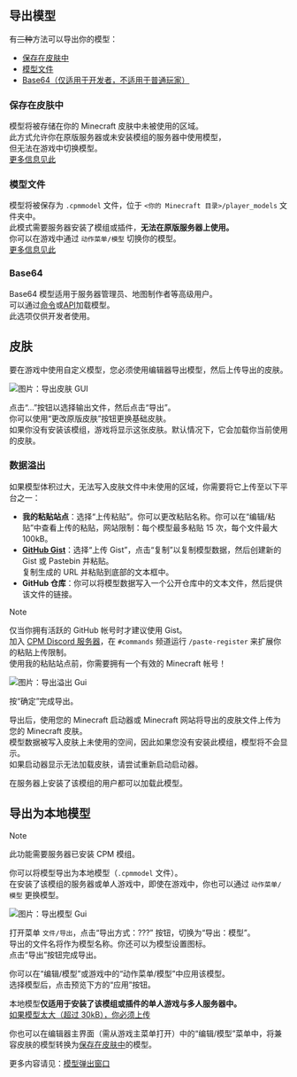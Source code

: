 
<a name="exporting-models"/>

## 导出模型

有~~三种~~方法可以导出你的模型：
* [保存在皮肤中](#stored-in-skin)  
* [模型文件](#model-file)  
* [Base64（仅适用于开发者，不适用于普通玩家）](#base64)  


<a name="stored-in-skin"/>

### 保存在皮肤中
模型将被存储在你的 Minecraft 皮肤中未被使用的区域。  
此方式允许你在原版服务器或未安装模组的服务器中使用模型，  
但无法在游戏中切换模型。  
[更多信息见此](#skin)


<a name="model-file"/>

### 模型文件
模型将被保存为 `.cpmmodel` 文件，位于 `<你的 Minecraft 目录>/player_models` 文件夹中。  
此模式需要服务器安装了模组或插件，**无法在原版服务器上使用。**  
你可以在游戏中通过 `动作菜单/模型` 切换你的模型。  
[更多信息见此](#exporting-as-local-model)


<a name="base64"/>

### Base64
Base64 模型适用于服务器管理员、地图制作者等高级用户。  
可以通过[命令](https://github.com/tom5454/CustomPlayerModels/wiki/The--cpm-command#setskin)或[API](https://github.com/tom5454/CustomPlayerModels/wiki/API-documentation#set-model)加载模型。  
此选项仅供开发者使用。


<a name="skin"/>

## 皮肤
要在游戏中使用自定义模型，您必须使用编辑器导出模型，然后上传导出的皮肤。

![图片：导出皮肤 GUI](https://github.com/tom5454/CustomPlayerModels/wiki/images/export_gui.png)

点击“...”按钮以选择输出文件，然后点击“导出”。  
你可以使用“更改原版皮肤”按钮更换基础皮肤。  
如果你没有安装该模组，游戏将显示这张皮肤。默认情况下，它会加载你当前使用的皮肤。  


<a name="data-overflow"/>

### 数据溢出
如果模型体积过大，无法写入皮肤文件中未使用的区域，你需要将它上传至以下平台之一：

- **我的粘贴站点**：选择“上传粘贴”。你可以更改粘贴名称。你可以在“编辑/粘贴”中查看上传的粘贴，网站限制：每个模型最多粘贴 15 次，每个文件最大 100kB。
- **[GitHub Gist](https://gist.github.com/)**：选择“上传 Gist”，点击“复制”以复制模型数据，然后创建新的 Gist 或 Pastebin 并粘贴。  
  复制生成的 URL 并粘贴到底部的文本框中。
- **GitHub 仓库**：你可以将模型数据写入一个公开仓库中的文本文件，然后提供该文件的链接。

> [!NOTE]
> 仅当你拥有活跃的 GitHub 帐号时才建议使用 Gist。  
> 加入 [CPM Discord 服务器](https://discord.gg/mKyXdEsMZD)，在 `#commands` 频道运行 `/paste-register` 来扩展你的粘贴上传限制。  
> 使用我的粘贴站点前，你需要拥有一个有效的 Minecraft 帐号！

![图片：导出溢出 Gui](https://github.com/tom5454/CustomPlayerModels/wiki/images/export_overflow_popup.png)

按“确定”完成导出。

导出后，使用您的 Minecraft 启动器或 Minecraft 网站将导出的皮肤文件上传为您的 Minecraft 皮肤。  
模型数据被写入皮肤上未使用的空间，因此如果您没有安装此模组，模型将不会显示。  
如果启动器显示无法加载皮肤，请尝试重新启动启动器。

在服务器上安装了该模组的用户都可以加载此模型。


<a name="exporting-as-local-model"/>

## 导出为本地模型
> [!NOTE]
> 此功能需要服务器已安装 CPM 模组。

你可以将模型导出为本地模型（`.cpmmodel` 文件）。  
在安装了该模组的服务器或单人游戏中，即使在游戏中，你也可以通过 `动作菜单/模型` 更换模型。  

![图片：导出模型 Gui](https://github.com/tom5454/CustomPlayerModels/wiki/images/export_model.png)

打开菜单 `文件/导出`，点击“导出方式：???” 按钮，切换为“导出：模型”。  
导出的文件名将作为模型名称。你还可以为模型设置图标。  
点击“导出”按钮完成导出。

你可以在“编辑/模型”或游戏中的“动作菜单/模型”中应用该模型。  
选择模型后，点击预览下方的“应用”按钮。

本地模型**仅适用于安装了该模组或插件的单人游戏与多人服务器中。**  
[如果模型太大（超过 30kB），你必须上传](#data-overflow)  

你也可以在编辑器主界面（需从游戏主菜单打开）中的“编辑/模型”菜单中，将兼容皮肤的模型转换为[保存在皮肤中](#stored-in-skin)的模型。  

更多内容请见：[模型弹出窗口](https://github.com/tom5454/CustomPlayerModels/wiki/Models-Menu#models-popup)
